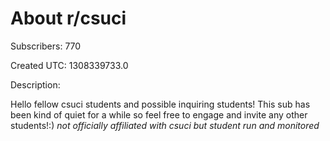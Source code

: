 # About r/csuci

Subscribers: 770

Created UTC: 1308339733.0

Description:

Hello fellow csuci students and possible inquiring students! 
This sub has been kind of quiet for a while so feel free to engage and invite any other students!:)
*not officially affiliated with csuci but student run and monitored*


